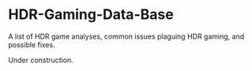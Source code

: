 # HDR-Gaming-Data-Base
A list of HDR game analyses, common issues plaguing HDR gaming, and possible fixes.

Under construction.
